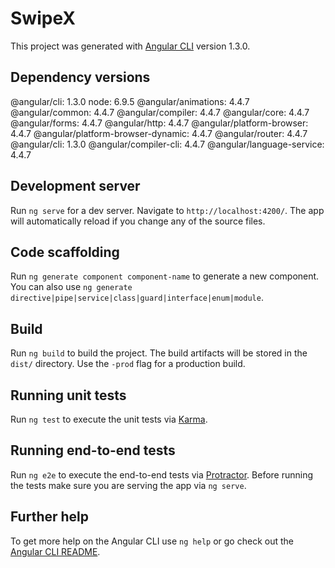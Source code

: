 # SwipeX

This project was generated with [Angular CLI](https://github.com/angular/angular-cli) version 1.3.0.

## Dependency versions 

@angular/cli: 1.3.0
node: 6.9.5
@angular/animations: 4.4.7
@angular/common: 4.4.7
@angular/compiler: 4.4.7
@angular/core: 4.4.7
@angular/forms: 4.4.7
@angular/http: 4.4.7
@angular/platform-browser: 4.4.7
@angular/platform-browser-dynamic: 4.4.7
@angular/router: 4.4.7
@angular/cli: 1.3.0
@angular/compiler-cli: 4.4.7
@angular/language-service: 4.4.7

## Development server

Run `ng serve` for a dev server. Navigate to `http://localhost:4200/`. The app will automatically reload if you change any of the source files.

## Code scaffolding

Run `ng generate component component-name` to generate a new component. You can also use `ng generate directive|pipe|service|class|guard|interface|enum|module`.

## Build

Run `ng build` to build the project. The build artifacts will be stored in the `dist/` directory. Use the `-prod` flag for a production build.

## Running unit tests

Run `ng test` to execute the unit tests via [Karma](https://karma-runner.github.io).

## Running end-to-end tests

Run `ng e2e` to execute the end-to-end tests via [Protractor](http://www.protractortest.org/).
Before running the tests make sure you are serving the app via `ng serve`.

## Further help

To get more help on the Angular CLI use `ng help` or go check out the [Angular CLI README](https://github.com/angular/angular-cli/blob/master/README.md).

